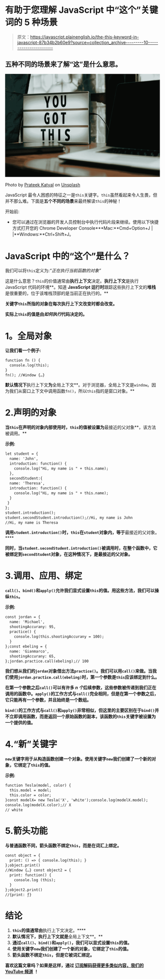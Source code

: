 # 有助于您理解 JavaScript 中“这个”关键词的 5 种场景

> 原文：<https://javascript.plainenglish.io/the-this-keyword-in-javascript-87b34b2b60e9?source=collection_archive---------10----------------------->

## 五种不同的场景来了解“这”是什么意思。

![](img/f2f63a90f8633cce1c75ba25404ae773.png)

Photo by [Prateek Katyal](https://unsplash.com/@prateekkatyal?utm_source=unsplash&utm_medium=referral&utm_content=creditCopyText) on [Unsplash](https://unsplash.com/s/photos/you-got-this?utm_source=unsplash&utm_medium=referral&utm_content=creditCopyText)

JavaScript 最令人困惑的特征之一是`this`关键字。`this`虽然看起来令人生畏，但并不那么难。下面是**五个不同的场景**来最终解读`this`的神秘！

开始前:

*   您可以通过在浏览器的开发人员控制台中执行代码片段来继续。使用以下快捷方式打开您的 Chrome Developer Console***Mac:**Cmd+Option+J | |**Windows:**Ctrl+Shift+J。

# **JavaScript 中的“这个”是什么？**

我们可以将`this`定义为:*“正在执行当前函数的对象”*

这是什么意思？`this`的价值通常由**执行上下文**决定。**执行上下文**是执行 JavaScript 代码的环境**。知道 **JavaScript 运行时**跟踪这些执行上下文的**堆栈**是很重要的，位于该堆栈顶部的是当前正在执行的。**

**关键字`this`所指的对象在每次执行上下文改变时都会改变。**

**实际上`this`的值是由*如何执行*代码决定的。**

# ****1。全局对象****

**让我们看一个例子:**

```
function fn () {
  console.log(this);
}
fn(); //Window {…}
```

**默认情况下**执行上下文**为**全局上下文**。对于浏览器，全局上下文是`window`。因为我们从窗口上下文中调用函数`fn()`，所以`this`指的是窗口对象。**

# **2.声明的对象**

**当`this`在声明的对象内部使用时，`this`的值被设置为**最接近的父对象**，该方法被调用。**

**示例:**

```
let student = {
  name: 'John',
  introduction: function() {
    console.log("Hi, my name is " + this.name); 
  },
  secondStudent:{
  name: 'Theresa',
  introduction: function() {
    console.log("Hi, my name is " + this.name);
  }
 }
};
student.introduction();
student.secondStudent.introduction();//Hi, my name is John
//Hi, my name is Theresa
```

**调用`student.introduction()`时，`this`在`student`对象内，等于**最接近的父对象。****

**同时，当`student.secondStudent.introduction()`被调用时，在整个函数中，它被绑定到`secondStudent`对象，在这种情况下，是最接近的父对象。**

# **3.调用、应用、绑定**

**`call()`、`bind()`和`apply()`允许我们显式设置`this`的值。用这些方法，我们可以操纵`this`。**

**示例:**

```
const jordan = {
  name: 'Michael',
  shootingAccurany: 95,
  practice() {
    console.log(this.shootingAccurany = 100);
  } 
};const ebeling = {
  name: 'Gianmarco',
  shootingAccurany: 65,
};jordan.practice.call(ebeling);// 100
```

**我们想从我们的`jordan`对象借出方法`practice()`。我们可以用`call()`来做。当我们使用`jordan.practice.call(ebeling)`时，第一个参数是`this`应该绑定到什么。**

**在第一个参数之后`call()`可以有许多 *n 个*后续参数，这些参数被传递到我们正在调用的函数中。`apply()`的工作方式与`call()`完全相同，但是在第一个参数之后，它只能再有一个参数，并且始终是一个数组。**

**`bind()`的工作方式与`call()`和`apply()`非常相似，但这里的主要区别在于`bind()`并不立即调用函数，而是返回一个原始函数的副本，该函数的`this`关键字被设置为一个提供的值。**

# **4.“新”关键字**

**`new`关键字用于从构造函数创建一个对象。使用关键字`new`我们创建了一个新的对象，它绑定了`this`的值。**

**示例:**

```
function Tesla(model, color) {
  this.model = model;
  this.color = color;
}const modelX= new Tesla('X', 'white');console.log(modelX.model);
console.log(modelX.color);// X
// white
```

# **5.箭头功能**

**与普通函数不同，**箭头函数**不绑定`this`，而是在词汇上绑定。**

```
const object = {
  print: () => { console.log(this); }
};object.print()
//Window {…} const object2 = {
  print: function() {
    console.log (this);
  }
};object2.print()
//{print: ƒ}
```

# **结论**

1.  **`this`的值通常由**执行上下文决定。****
2.  **默认情况下，**执行上下文**就是**全局上下文**。**
3.  **通过`call()`、`bind()`和`apply()`，我们可以显式设置`this`的值。**
4.  **使用关键字`new`我们创建了一个新的对象，它绑定了`this`的值。**
5.  **箭头函数不绑定`this`，但是它被词汇绑定。**

**喜欢这篇文章吗？如果是这样，通过 [**订阅解码获得更多类似内容，我们的 YouTube 频道**](https://www.youtube.com/channel/UCtipWUghju290NWcn8jhyAw) **！****